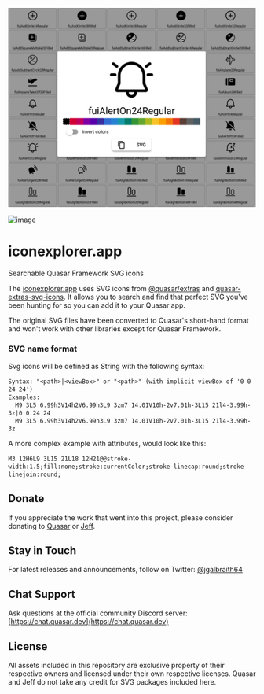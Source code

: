 ![iconexplorer.app](./public/iconexplorer.app.png)

![image](https://user-images.githubusercontent.com/10262924/136471324-325d0b70-04c3-47b5-bc8b-e66118bdd91d.png)

# iconexplorer.app

Searchable Quasar Framework SVG icons

The [iconexplorer.app](https://iconexplorer.app/) uses SVG icons from [@quasar/extras](https://github.com/quasarframework/quasar/tree/dev/extras) and [quasar-extras-svg-icons](https://github.com/hawkeye64/quasar-extras-svg-icons). It allows you to search and find that perfect SVG you've been hunting for so you can add it to your Quasar app.

The original SVG files have been converted to Quasar's short-hand format and won't work with other libraries except for Quasar Framework.

### SVG name format
Svg icons will be defined as String with the following syntax:

```
Syntax: "<path>|<viewBox>" or "<path>" (with implicit viewBox of '0 0 24 24')
Examples:
  M9 3L5 6.99h3V14h2V6.99h3L9 3zm7 14.01V10h-2v7.01h-3L15 21l4-3.99h-3z|0 0 24 24
  M9 3L5 6.99h3V14h2V6.99h3L9 3zm7 14.01V10h-2v7.01h-3L15 21l4-3.99h-3z
```

A more complex example with attributes, would look like this:
```
M3 12H6L9 3L15 21L18 12H21@@stroke-width:1.5;fill:none;stroke:currentColor;stroke-linecap:round;stroke-linejoin:round;
```

## Donate
If you appreciate the work that went into this project, please consider donating to [Quasar](https://donate.quasar.dev) or [Jeff](https://github.com/sponsors/hawkeye64).
## Stay in Touch

For latest releases and announcements, follow on Twitter: [@jgalbraith64](https://twitter.com/jgalbraith64)

## Chat Support

Ask questions at the official community Discord server: [https://chat.quasar.dev](https://chat.quasar.dev)

## License

All assets included in this repository are exclusive property of their respective owners and licensed under their own respective licenses. Quasar and Jeff do not take any credit for SVG packages included here.
